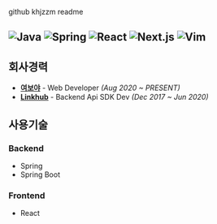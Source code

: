 github khjzzm readme

![Java](https://img.shields.io/badge/JAVA-007396?style=for-the-badge&logo=java&logoColor=fff)
![Spring](https://img.shields.io/badge/-Spring-6DB33F?style=for-the-badge&logo=Spring&logoColor=fff)
![React](https://img.shields.io/badge/-React-61DAFB?style=for-the-badge&logo=React&logoColor=fff)
![Next.js](https://img.shields.io/badge/Next.js-000000?style=for-the-badge&logo=Next.js&logoColor=fff)
![Vim](https://img.shields.io/badge/Vim-019733?style=for-the-badge&logo=VIM&logoColor=fff)
---

## 회사경력
- **[여보야](http://www.yeoboyacorp.com/2021/main.html)** - Web Developer *(Aug 2020 ~ PRESENT)*
- **[Linkhub](https://www.linkhub.co.kr/)** - Backend Api SDK Dev *(Dec 2017 ~ Jun 2020)*


## 사용기술

### Backend
- Spring 
- Spring Boot

### Frontend
- React

